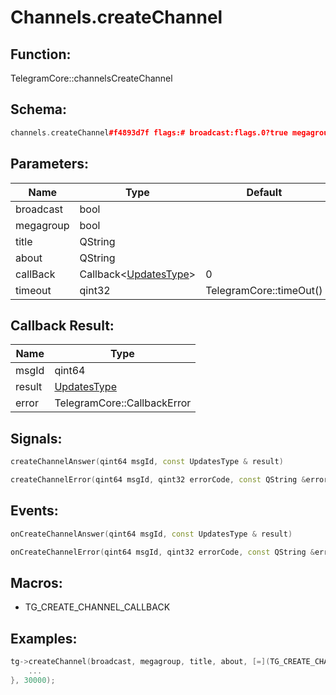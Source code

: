 # Channels.createChannel

## Function:

TelegramCore::channelsCreateChannel

## Schema:

```c++
channels.createChannel#f4893d7f flags:# broadcast:flags.0?true megagroup:flags.1?true title:string about:string = Updates;
```
## Parameters:

|Name|Type|Default|
|----|----|-------|
|broadcast|bool||
|megagroup|bool||
|title|QString||
|about|QString||
|callBack|Callback&lt;[UpdatesType](../../types/updatestype.md)&gt;|0|
|timeout|qint32|TelegramCore::timeOut()|

## Callback Result:

|Name|Type|
|----|----|
|msgId|qint64|
|result|[UpdatesType](../../types/updatestype.md)|
|error|TelegramCore::CallbackError|

## Signals:

```c++
createChannelAnswer(qint64 msgId, const UpdatesType & result)
```
```c++
createChannelError(qint64 msgId, qint32 errorCode, const QString &errorText)
```

## Events:

```c++
onCreateChannelAnswer(qint64 msgId, const UpdatesType & result)
```
```c++
onCreateChannelError(qint64 msgId, qint32 errorCode, const QString &errorText)
```

## Macros:

* TG_CREATE_CHANNEL_CALLBACK

## Examples:

```c++
tg->createChannel(broadcast, megagroup, title, about, [=](TG_CREATE_CHANNEL_CALLBACK){
    ...
}, 30000);
```
